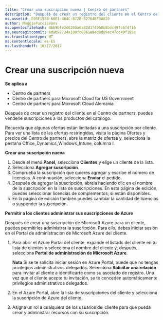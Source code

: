 ```yaml
---
title: "Crear una suscripción nueva | Centro de partners"
description: "Después de crear un registro del cliente en el Centro de partners, puedes venderle suscripciones a los productos del catálogo."
ms.assetid: E95F1538-60E1-464C-B72B-52764BF3A820
author: MaggiePucciEvans
ms.openlocfilehash: 4bb9bfe2d620ba6a82d1f4960b8bdc497c6fdf16
ms.sourcegitcommit: 6d8b97724a100fc6861e9ed8d89ec47cc49f195e
ms.translationtype: HT
ms.contentlocale: es-ES
ms.lasthandoff: 10/17/2017
---
```

# <a name="create-a-new-subscription"></a>Crear una suscripción nueva

**Se aplica a**

-  Centro de partners
-  Centro de partners para Microsoft Cloud for US Government
-  Centro de partners para Microsoft Cloud Alemania

Después de crear un registro del cliente en el Centro de partners, puedes venderle suscripciones a los productos del catálogo.

Recuerda que algunas ofertas están limitadas a una suscripción por cliente. Para ver una lista de las ofertas restringidas, visita la página Ofertas y precios del Centro de partners, abre la matriz de ofertas y, selecciona la pestaña Office_Dynamics_Windows_Intune, columna I. 


**Crear una suscripción nueva**

1.  Desde el menú **Panel**, selecciona **Clientes** y elige un cliente de la lista.
2.  Selecciona **Agregar suscripción**.
3.  Comprueba la suscripción que quieres agregar y escribe el número de licencias. A continuación, selecciona **Enviar** el pedido.
4.  Después de agregar la suscripción, ábrela haciendo clic en el nombre de la suscripción en la lista de suscripciones. En esta página de edición, puedes seleccionar licencias de complementos, si están disponibles.
5.  En la página de edición también puedes cambiar la cantidad de licencias o suspender la suscripción.

**Permitir a los clientes administrar sus suscripciones de Azure**

Después de crear una suscripción de Microsoft Azure para un cliente, puedes permitirles administrar la suscripción. Para ello, debes iniciar sesión en el Portal de administración de Microsoft Azure del cliente. 

1.  Para abrir el Azure Portal del cliente, expande el listado del cliente en tu lista de clientes o selecciona el nombre del cliente y, después, selecciona **Portal de administración de Microsoft Azure**.
    
    **Nota**  Si se te solicita iniciar sesión en Azure Portal, puede que no tengas privilegios administrativos delegados. Selecciona **Solicitar una relación** para invitar al cliente a identificarte como su asociado de registro. Una vez que el cliente acepte tu invitación, se te conceden automáticamente privilegios administrativos delegados. 
2.  En el Azure Portal, abre la lista de suscripciones del cliente y selecciona la suscripción de Azure del cliente.
3.  Asigna un rol a cualquiera de los usuarios del cliente para que pueda crear y administrar recursos con su suscripción.

 



